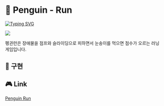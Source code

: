 # :penguin: Penguin - Run 
<a href="https://git.io/typing-svg"><img src="https://readme-typing-svg.demolab.com?font=Fira+Code&size=72&duration=2000&pause=5000&color=F7F7F7&background=000000&center=true&vCenter=true&width=600&height=100&lines=PenguinRun" alt="Typing SVG" /></a>




<img src = "https://github.com/user-attachments/assets/825ac18e-56d4-4434-8ffc-a148ce9517de">


펭귄런은 장애물을 점프와 슬라이딩으로 피하면서
눈송이를 먹으면 점수가 오르는 러닝 게임입니다. 


## :book: 구현






## :video_game: Link
[Penguin Run](https://byeonsangyoon.itch.io/penguinrun)

